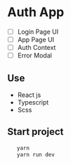 # Auth App
- [ ] Login Page UI
- [ ] App Page UI
- [ ] Auth Context
- [ ] Error Modal

## Use
- React js
- Typescript 
- Scss

## Start project

```js
   yarn 
   yarn run dev
```


